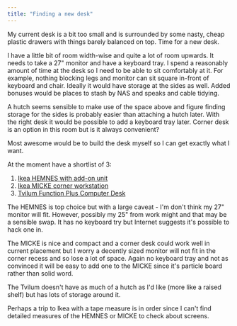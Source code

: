 ```yaml
---
title: "Finding a new desk"
---
```


My current desk is a bit too small and is surrounded by some nasty, cheap plastic drawers with things barely balanced on top. Time for a new desk.

I have a little bit of room width-wise and quite a lot of room upwards.
It needs to take a 27" monitor and have a keyboard tray.
I spend a reasonably amount of time at the desk so I need to be able to sit comfortably at it. For example, nothing blocking legs and monitor can sit square in-front of keyboard and chair.
Ideally it would have storage at the sides as well.
Added bonuses would be places to stash by NAS and speaks and cable tidying.

A hutch seems sensible to make use of the space above and figure finding storage for the sides is probably easier than attaching a hutch later.
With the right desk it would be possible to add a keyboard tray later.
Corner desk is an option in this room but is it always convenient?

Most awesome would be to build the desk myself so I can get exactly what I want.

At the moment have a shortlist of 3:

1. [Ikea HEMNES with add-on unit](http://www.ikea.com/gb/en/catalog/products/S29000504/#/S29000504)
2. [Ikea MICKE corner workstation](http://www.ikea.com/gb/en/catalog/products/50250713/)
3. [Tvilum Function Plus Computer Desk](http://www.wayfair.co.uk/Function-Plus-Computer-Desk-5706887852927-TVK2979.html)

The HEMNES is top choice but with a large caveat - I'm don't think my 27" monitor will fit. However, possibly my 25" from work might and that may be a sensible swap. It has no keyboard try but Internet suggests it's possible to hack one in.

The MICKE is nice and compact and a corner desk could work well in current placement but I worry a decently sized monitor will not fit in the corner recess and so lose a lot of space. Again no keyboard tray and not as convinced it will be easy to add one to the MICKE since it's particle board rather than solid word.

The Tvilum doesn't have as much of a hutch as I'd like (more like a raised shelf) but has lots of storage around it.

Perhaps a trip to Ikea with a tape measure is in order since I can't find detailed measures of the HEMNES or MICKE to check about screens.
